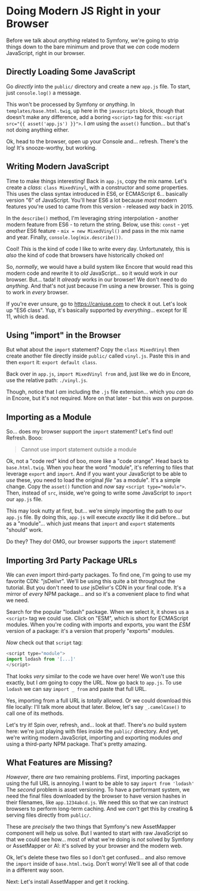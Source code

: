 # Doing Modern JS Right in your Browser

Before we talk about *anything* related to Symfony, we're going to strip things
down to the bare minimum and prove that we *can* code modern JavaScript, right in
our browser.

## Directly Loading Some JavaScript

Go *directly* into the `public/` directory and create a new `app.js` file. To start,
just `console.log()` a message.

This won't be processed by Symfony or *anything*. In `templates/base.html.twig`,
up here in the `javascripts` block, though that doesn't make any difference, add
a boring `<script>` tag for this: `<script src="{{ asset('app.js') }}">`. I *am*
using the `asset()` function... but that's not doing anything either.

Ok, head to the browser, open up your Console and... refresh. There's the log!
It's snooze-worthy, but working.

## Writing Modern JavaScript

Time to make things interesting! Back in `app.js`, copy the mix name. Let's create a
*class*: `class MixedVinyl`, with a constructor and some properties. This uses
the class syntax introduced in ES6, or ECMAScript 6... basically version "6" of
JavaScript. You'll hear ES6 a lot because *most* modern features you're used to
came from this version - released *way* back in 2015.

In the `describe()` method, I'm leveraging string interpolation - another modern
feature from ES6 - to return the string. Below, use this: `const` - yet *another*
ES6 feature - `mix = new MixedVinyl()` and pass in the mix name and year. Finally,
`console.log(mix.describe())`.

Cool! *This* is the kind of code I like to write every day. Unfortunately, this
is *also* the kind of code that browsers have historically choked on!

So, *normally*, we would have a build system like Encore that would read this modern
code and rewrite it to *old* JavaScript... so it would work in our browser. But...
tada! It *already* works in our browser! We don't need to do *anything*. And
that's not just because I'm using a new browser. This is going to work in *every*
browser.

If you're ever unsure, go to https://caniuse.com to check it out. Let's look up
"ES6 class". Yup, it's basically supported by *everything*... except for IE 11, which
is dead.

## Using "import" in the Browser

But what about the `import` statement? Copy the `class MixedVinyl` then create
another file directly inside `public/` called `vinyl.js`. Paste this in and
then `export` it: `export default class`.

Back over in `app.js`, `import MixedVinyl from` and, just like we do in Encore,
use the relative path: `./vinyl.js`.

Though, notice that I *am* including the `.js` file extension... which you *can*
do in Encore, but it's not required. More on that later - but this *was* on purpose.

## Importing as a Module

So... does my browser support the `import` statement? Let's find out! Refresh.
Booo:

> Cannot use import statement outside a module

Ok, not a "code red" kind of boo, more like a "code orange". Head back to
`base.html.twig`. When you hear the word "module", it's referring to files that
leverage `export` and `import`. And if you want your JavaScript to be able to *use*
these, you need to load the original *file* "as a module". It's a simple change.
Copy the `asset()` function and *now* say `<script type="module">`. Then, instead
of `src`, inside, we're going to write some JavaScript to `import` our `app.js` file.

This may look nutty at first, but... we're simply importing the path to our
`app.js` file. By doing this, `app.js` will execute *exactly* like it did before...
but as a "module"... which just means that `import` and `export` statements
"should" work.

Do they? They do! OMG, our browser supports the `import` statement! 

## Importing 3rd Party Package URLs

We can *even* import third-party packages. To find one, I'm going to use my favorite
CDN: "jsDelivr". We'll be using this quite a bit throughout the tutorial. But you
don't need to *use* jsDelivr's CDN in your final code. It's a mirror of *every* NPM
package... and so it's a convenient place to find what we need.

Search for the popular "lodash" package. When we select it, it shows us
a `<script>` tag we could use. Click on "ESM", which is short for ECMAScript
modules. When you're coding with imports and exports, you want the *ESM* version
of a package: it's a version that properly "exports" modules.

*Now* check out that `script` tag:

```js
<script type="module">
import lodash from '[...]'
</script>
```

That looks *very* similar to the code we have over here! We won't use this exactly,
but I *am* going to copy the URL. Now go back to `app.js`. To use `lodash` we
can say `import _ from` and paste that full URL.

Yes, importing from a full URL is *totally* allowed. Or we could download this file
locally: I'll talk more about that later. Below, let's say `_.camelCase()` to call
one of its methods.

Let's try it! Spin over, refresh, and... look at that!. There's *no* build system
here: we're just playing with files inside the `public/` directory. And yet, we're
writing modern JavaScript, importing and exporting modules *and* using a third-party
NPM package. That's pretty amazing.

## What Features are Missing?

*However*, there *are* two remaining problems. First, importing packages using the
full URL is annoying. I want to be able to say `import from 'lodash'` The *second*
problem is asset versioning. To have a performant system, we need the final files
downloaded by the browser to have version hashes in their filenames, like
`app.1234abcd.js`. We need this so that we can instruct browsers to perform long-term
caching. And we *can't* get this by creating & serving files directly from `public/`.

These are *precisely* the two things that Symfony's new AssetMapper component will
help us solve. But I wanted to start with raw JavaScript so that we could see how...
most of what we're doing is *not* solved by Symfony or AssetMapper or AI:
it's solved by your browser and the modern web.

Ok, let's delete these two files so I don't get confused... and also remove the
`import` inside of `base.html.twig`. Don't worry! We'll see all of that code
in a different way soon.

Next: Let's install AssetMapper and get it rocking.
